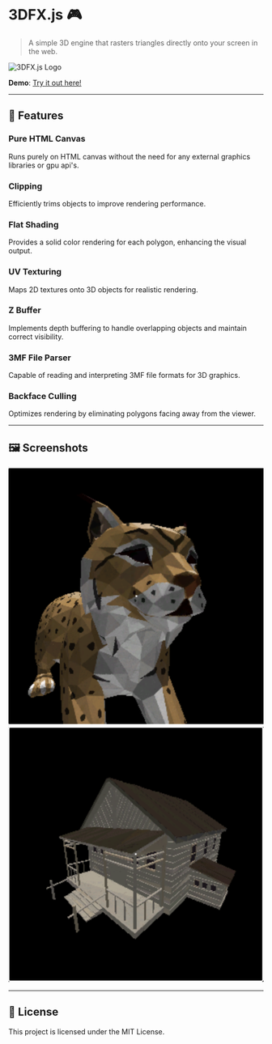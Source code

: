 # 3DFX.js 🎮

> A simple 3D engine that rasters triangles directly onto your screen in the web.

![3DFX.js Logo](path_to_your_logo.png) <!-- If you have a logo -->

**Demo**: [Try it out here!](https://ridhwan-mohamed.github.io/3DFX.js/)

---

## 🌟 Features

### Pure HTML Canvas
Runs purely on HTML canvas without the need for any external graphics libraries or gpu api's.
### Clipping
Efficiently trims objects to improve rendering performance.
### Flat Shading
Provides a solid color rendering for each polygon, enhancing the visual output.
### UV Texturing
Maps 2D textures onto 3D objects for realistic rendering.
### Z Buffer
Implements depth buffering to handle overlapping objects and maintain correct visibility.
### 3MF File Parser
Capable of reading and interpreting 3MF file formats for 3D graphics.
### Backface Culling
Optimizes rendering by eliminating polygons facing away from the viewer.

---

## 🖼️ Screenshots

![Image 1](./public/images/bobcat.png)
![Image 2](./public/images/house.png)
<!-- Add more images as needed -->

---

## 📜 License
This project is licensed under the MIT License.
